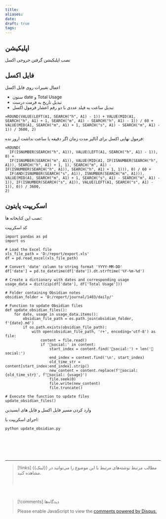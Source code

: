```yaml
---
title: 
aliases: 
date: 
draft: true
tags:
---
```

## اپلیکیشن
نصب اپلیکیشن 
گرفتن خروجی اکسل

## فایل اکسل
اعمال تغییرات روی فایل اکسل
- ستون date و Total Usage
- تبدیل تاریخ به فرمت درست
- تبدیل ساعت به فیلد عددی با دو رقم اعشار
فرمول اکسل
```
=ROUND(VALUE(LEFT(A1, SEARCH("h", A1) - 1)) + VALUE(MID(A1, SEARCH("h", A1) + 1, SEARCH("m", A1) - SEARCH("h", A1) - 1)) / 60 + VALUE(MID(A1, SEARCH("m", A1) + 1, SEARCH("s", A1) - SEARCH("m", A1) - 1)) / 3600, 2)
```

فرمول نهایی اکسل برای آنالیز مدت زمان اگر دقیقه یا ساعت نداشت ارور نده:
```
=ROUND(
  IF(ISNUMBER(SEARCH("h", A1)), VALUE(LEFT(A1, SEARCH("h", A1) - 1)), 0) +
  IF(ISNUMBER(SEARCH("m", A1)), VALUE(MID(A1, IF(ISNUMBER(SEARCH("h", A1)), SEARCH("h", A1) + 1, 1), SEARCH("m", A1) - IF(ISNUMBER(SEARCH("h", A1)), SEARCH("h", A1) + 1, 1))), 0) / 60 +
  IF(AND(ISNUMBER(SEARCH("s", A1)), ISNUMBER(SEARCH("m", A1))), VALUE(MID(A1, SEARCH("m", A1) + 1, SEARCH("s", A1) - SEARCH("m", A1) - 1)), IF(ISNUMBER(SEARCH("s", A1)), VALUE(LEFT(A1, SEARCH("s", A1) - 1)), 0)) / 3600,
2)

```

## اسکریپت پایتون

نصب این کتابخانه ها:


کد اسکریپت
```
import pandas as pd
import os

# Load the Excel file
xls_file_path = 'D:/report/export.xls'
df = pd.read_excel(xls_file_path)

# Convert 'date' column to string format 'YYYY-MM-DD'
df['date'] = pd.to_datetime(df['date']).dt.strftime('%Y-%m-%d')

# Create a dictionary with dates and corresponding usage
usage_data = dict(zip(df['date'], df['Total Usage']))

# Folder containing Obsidian notes
obsidian_folder = 'D:/report/journal/1403/daily/'

# Function to update Obsidian files
def update_obsidian_files():
    for date, usage in usage_data.items():
        obsidian_file_path = os.path.join(obsidian_folder, f'{date}.md')
        if os.path.exists(obsidian_file_path):
            with open(obsidian_file_path, 'r+', encoding='utf-8') as file:
                content = file.read()
                if '📱social:' in content:
                    start_index = content.find('📱social:') + len('📱social:')
                    end_index = content.find('\n', start_index)
                    old_time_str = content[start_index:end_index].strip()
                    new_content = content.replace(f'📱social: {old_time_str}', f'📱social: {usage}')
                    file.seek(0)
                    file.write(new_content)
                    file.truncate()

# Execute the function to update files
update_obsidian_files()

```

وارد کردن مسیر فایل اکسل و فایل های ابسیدین

اجرای اسکریپت با:
```
python update_obsidian.py
```



<br/><br/><br/><br/>

---

> [!links] مطالب مرتبط
> نوشته‌های مرتبط با این موضوع را می‌توانید در {{لینک}} مشاهده کنید.
> 
> <br/>

<br/>

> [!comments] دیدگاه‌ها
> <div id="disqus_thread"></div>
> <script> (function() { 	var d = document, s = d.createElement('script'); s.src = 'https://ifardmim.disqus.com/embed.js'; s.setAttribute('data-timestamp', +new Date()); (d.head || d.body).appendChild(s); })(); </script>
> <noscript>Please enable JavaScript to view the <a href="https://disqus.com/?ref_noscript">comments powered by Disqus.</a></noscript>
